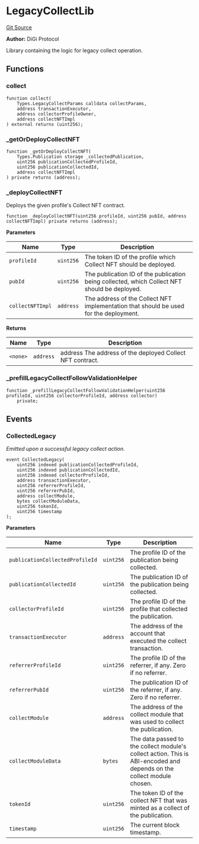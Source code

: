 # LegacyCollectLib
[Git Source](https://github.com/digiv3rse/protocol-contracts/blob/0d518167a484d4368bad0990424be098fe779fa4/contracts/libraries/LegacyCollectLib.sol)

**Author:**
DiGi Protocol

Library containing the logic for legacy collect operation.


## Functions
### collect


```solidity
function collect(
    Types.LegacyCollectParams calldata collectParams,
    address transactionExecutor,
    address collectorProfileOwner,
    address collectNFTImpl
) external returns (uint256);
```

### _getOrDeployCollectNFT


```solidity
function _getOrDeployCollectNFT(
    Types.Publication storage _collectedPublication,
    uint256 publicationCollectedProfileId,
    uint256 publicationCollectedId,
    address collectNFTImpl
) private returns (address);
```

### _deployCollectNFT

Deploys the given profile's Collect NFT contract.


```solidity
function _deployCollectNFT(uint256 profileId, uint256 pubId, address collectNFTImpl) private returns (address);
```
**Parameters**

|Name|Type|Description|
|----|----|-----------|
|`profileId`|`uint256`|The token ID of the profile which Collect NFT should be deployed.|
|`pubId`|`uint256`|The publication ID of the publication being collected, which Collect NFT should be deployed.|
|`collectNFTImpl`|`address`|The address of the Collect NFT implementation that should be used for the deployment.|

**Returns**

|Name|Type|Description|
|----|----|-----------|
|`<none>`|`address`|address The address of the deployed Collect NFT contract.|


### _prefillLegacyCollectFollowValidationHelper


```solidity
function _prefillLegacyCollectFollowValidationHelper(uint256 profileId, uint256 collectorProfileId, address collector)
    private;
```

## Events
### CollectedLegacy
*Emitted upon a successful legacy collect action.*


```solidity
event CollectedLegacy(
    uint256 indexed publicationCollectedProfileId,
    uint256 indexed publicationCollectedId,
    uint256 indexed collectorProfileId,
    address transactionExecutor,
    uint256 referrerProfileId,
    uint256 referrerPubId,
    address collectModule,
    bytes collectModuleData,
    uint256 tokenId,
    uint256 timestamp
);
```

**Parameters**

|Name|Type|Description|
|----|----|-----------|
|`publicationCollectedProfileId`|`uint256`|The profile ID of the publication being collected.|
|`publicationCollectedId`|`uint256`|The publication ID of the publication being collected.|
|`collectorProfileId`|`uint256`|The profile ID of the profile that collected the publication.|
|`transactionExecutor`|`address`|The address of the account that executed the collect transaction.|
|`referrerProfileId`|`uint256`|The profile ID of the referrer, if any. Zero if no referrer.|
|`referrerPubId`|`uint256`|The publication ID of the referrer, if any. Zero if no referrer.|
|`collectModule`|`address`|The address of the collect module that was used to collect the publication.|
|`collectModuleData`|`bytes`|The data passed to the collect module's collect action. This is ABI-encoded and depends on the collect module chosen.|
|`tokenId`|`uint256`|The token ID of the collect NFT that was minted as a collect of the publication.|
|`timestamp`|`uint256`|The current block timestamp.|

